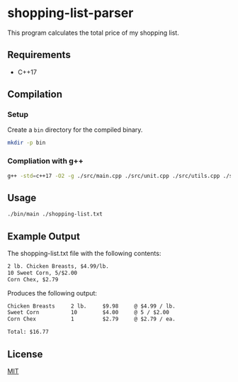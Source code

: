 # shopping-list-parser

This program calculates the total price of my shopping list.

## Requirements

- C++17

## Compilation

### Setup

Create a `bin` directory for the compiled binary.
```bash
mkdir -p bin
```

### Compliation with g++

```bash
g++ -std=c++17 -O2 -g ./src/main.cpp ./src/unit.cpp ./src/utils.cpp ./src/shopping_list.cpp ./src/display.cpp -o bin/main
```

## Usage

```bash
./bin/main ./shopping-list.txt
```

## Example Output

The shopping-list.txt file with the following contents:

```txt
2 lb. Chicken Breasts, $4.99/lb.
10 Sweet Corn, 5/$2.00
Corn Chex, $2.79
```

Produces the following output:

```txt
Chicken Breasts     2 lb.     $9.98     @ $4.99 / lb.           
Sweet Corn          10        $4.00     @ 5 / $2.00             
Corn Chex           1         $2.79     @ $2.79 / ea.           

Total: $16.77
```

## License

[MIT](https://github.com/juliarose/shopping-list-parser/tree/main/LICENSE)
